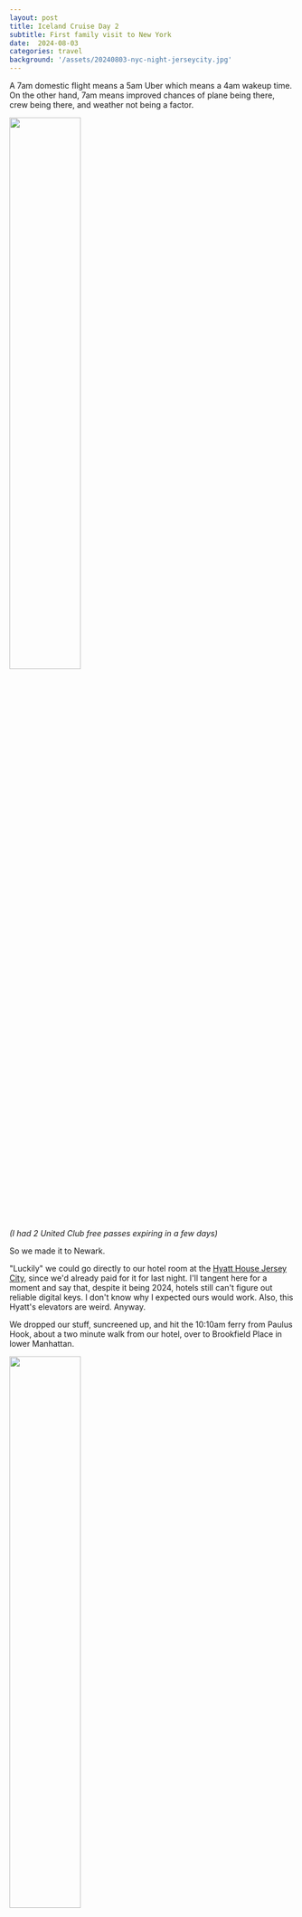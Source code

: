 ```yaml
---
layout: post
title: Iceland Cruise Day 2
subtitle: First family visit to New York
date:  2024-08-03
categories: travel
background: '/assets/20240803-nyc-night-jerseycity.jpg'
---
```


A 7am domestic flight means a 5am Uber which means a 4am wakeup time. On the other hand, 7am means improved chances of plane being there, crew being there, and weather not being a factor.

<img src="/assets/20240803-lounge.jpg" width="50%">

_(I had 2 United Club free passes expiring in a few days)_

So we made it to Newark. 

"Luckily" we could go directly to our hotel room at the [Hyatt House Jersey City](https://www.hyatt.com/hyatt-house/en-US/lgaxj-hyatt-house-jersey-city), since we'd already paid for it for last night. I'll tangent here for a moment and say that, despite it being 2024, hotels still can't figure out reliable digital keys. I don't know why I expected ours would work. Also, this Hyatt's elevators are weird. Anyway.

We dropped our stuff, suncreened up, and hit the 10:10am ferry from Paulus Hook, about a two minute walk from our hotel, over to Brookfield Place in lower Manhattan. 

<img src="/assets/20240803-ferry.jpg" width="50%">

The terminal is adjacent to Brookfield Place mall, so Sher and Siena grabbed crepes. We then sat outside the One World Trade Center entrance before our 11:30am reservation to go to the top. 

They do a good job with the whole WTC experience. There's an interesting-ish queue in the basement for the elevators. 

<img src="/assets/20240803-wtc-downstairs.jpg" width="50%">

In the elevator itself, all the walls are displays that show what NYC would've looked like over time from its founding to current day. I'm sure there were discussions during the design phase about making glass elevators; I'm glad they went in this direction. Once at the top, they queue people into a shuttered room where they have a 3 minute presentation and then do a "reveal" of the view by raising the shades. It was a clear, sunny day, so the effect landed. After that you're free to move around 3 floors at the top at your leisure. They peer pressure you into taking a family photo, but this time we leaned into it since we don't do photos of all of us that often. The view is, of course, spectacular.

<img src="/assets/20240803-wtc1.jpg" width="100%">
<img src="/assets/20240803-wtc2.jpg" width="100%">

We made our way back down to ground level, then over to the connected Oculus mall/station. 

<img src="/assets/20240803-oculus.jpg" width="100%">

After checking this out, we had a decision to make. The forecast and radar showed severe storms the rest of the day, and we weren't prepared for walking around a city in the rain. And before the storms' arrival we had the promise of hot and sticky weather. Plus, all of us were operating on minimal sleep. So we bailed. We ferried back across the Hudson and crashed in our hotel.

Later, Siena and Sherri would brave the rains to grab Subway subs, and I ordered a miso salmon bowl from Sweetgreen. Once the rain stopped, me and the kids went outside to play on the playground next to the PATH station and take photos down by the river. 

<img src="/assets/20240803-nyc-night-jerseycity.jpg" width="100%">

<img src="/assets/20240803-playground.jpg" width="100%">

Throughout the day people were posting on the (unofficial) cruise Facebook group about their travel woes, canceled flights in Toronto, Tampa, and Dallas, all necessitating those people to embark on drives they weren't planning on. We were feeling grateful we'd left enough time to get to the ship and that the air travel system worked for us that morning. 
